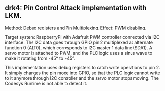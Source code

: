 drk4: Pin Control Attack implementation with LKM.
-------------------------------------------------------

Method: Debug registers and Pin Multiplexing.
Effect: PWM disabling.

Target system: RaspberryPi with Adafruit PWM controller connected via I2C interface.
The I2C data goes through GPIO pin 2 multiplexed as alternate function 0 (ALT0),
which corresponds to I2C master 1 data line (SDA1).
A servo motor is attached to PWM, and the PLC logic uses a sinus wave to make it
rotating from -45° to +45°.

This implementation uses debug registers to catch write operations to pin 2.
It simply changes the pin mode into GPIO, so that the PLC logic cannot write to it
anymore through I2C controller and the servo motor stops moving.
The Codesys Runtime is not able to detect it.
